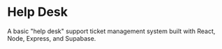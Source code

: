 # Help Desk

A basic "help desk" support ticket management system built with React, Node, Express, and Supabase.

